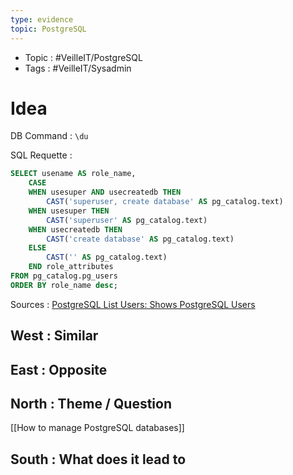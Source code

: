 ```yaml
---
type: evidence
topic: PostgreSQL 
---
```

- Topic : #VeilleIT/PostgreSQL 
- Tags : #VeilleIT/Sysadmin 

# Idea


DB Command : `\du`

SQL Requette :
```SQL
SELECT usename AS role_name,
	CASE
	WHEN usesuper AND usecreatedb THEN
		CAST('superuser, create database' AS pg_catalog.text)
	WHEN usesuper THEN
		CAST('superuser' AS pg_catalog.text)
	WHEN usecreatedb THEN
		CAST('create database' AS pg_catalog.text)
	ELSE
		CAST('' AS pg_catalog.text)
	END role_attributes
FROM pg_catalog.pg_users 
ORDER BY role_name desc;
```

Sources : [PostgreSQL List Users: Shows PostgreSQL Users](https://www.postgresqltutorial.com/postgresql-administration/postgresql-list-users/)

## West : Similar

## East : Opposite

## North : Theme / Question

[[How to manage PostgreSQL databases]]

## South : What does it lead to

